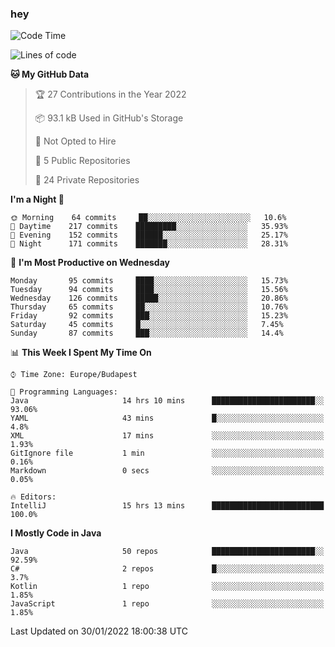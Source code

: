 ### hey

<!--START_SECTION:waka-->
![Code Time](http://img.shields.io/badge/Code%20Time-502%20hrs%2034%20mins-blue)

![Lines of code](https://img.shields.io/badge/From%20Hello%20World%20I%27ve%20Written-439%20Thousand%20lines%20of%20code-blue)

**🐱 My GitHub Data** 

> 🏆 27 Contributions in the Year 2022
 > 
> 📦 93.1 kB Used in GitHub's Storage 
 > 
> 🚫 Not Opted to Hire
 > 
> 📜 5 Public Repositories 
 > 
> 🔑 24 Private Repositories  
 > 
**I'm a Night 🦉** 

```text
🌞 Morning    64 commits     ██░░░░░░░░░░░░░░░░░░░░░░░   10.6% 
🌆 Daytime    217 commits    █████████░░░░░░░░░░░░░░░░   35.93% 
🌃 Evening    152 commits    ██████░░░░░░░░░░░░░░░░░░░   25.17% 
🌙 Night      171 commits    ███████░░░░░░░░░░░░░░░░░░   28.31%

```
📅 **I'm Most Productive on Wednesday** 

```text
Monday       95 commits     ████░░░░░░░░░░░░░░░░░░░░░   15.73% 
Tuesday      94 commits     ████░░░░░░░░░░░░░░░░░░░░░   15.56% 
Wednesday    126 commits    █████░░░░░░░░░░░░░░░░░░░░   20.86% 
Thursday     65 commits     ██░░░░░░░░░░░░░░░░░░░░░░░   10.76% 
Friday       92 commits     ███░░░░░░░░░░░░░░░░░░░░░░   15.23% 
Saturday     45 commits     █░░░░░░░░░░░░░░░░░░░░░░░░   7.45% 
Sunday       87 commits     ███░░░░░░░░░░░░░░░░░░░░░░   14.4%

```


📊 **This Week I Spent My Time On** 

```text
⌚︎ Time Zone: Europe/Budapest

💬 Programming Languages: 
Java                     14 hrs 10 mins      ███████████████████████░░   93.06% 
YAML                     43 mins             █░░░░░░░░░░░░░░░░░░░░░░░░   4.8% 
XML                      17 mins             ░░░░░░░░░░░░░░░░░░░░░░░░░   1.93% 
GitIgnore file           1 min               ░░░░░░░░░░░░░░░░░░░░░░░░░   0.16% 
Markdown                 0 secs              ░░░░░░░░░░░░░░░░░░░░░░░░░   0.05%

🔥 Editors: 
IntelliJ                 15 hrs 13 mins      █████████████████████████   100.0%

```

**I Mostly Code in Java** 

```text
Java                     50 repos            ███████████████████████░░   92.59% 
C#                       2 repos             █░░░░░░░░░░░░░░░░░░░░░░░░   3.7% 
Kotlin                   1 repo              ░░░░░░░░░░░░░░░░░░░░░░░░░   1.85% 
JavaScript               1 repo              ░░░░░░░░░░░░░░░░░░░░░░░░░   1.85%

```



 Last Updated on 30/01/2022 18:00:38 UTC
<!--END_SECTION:waka-->
